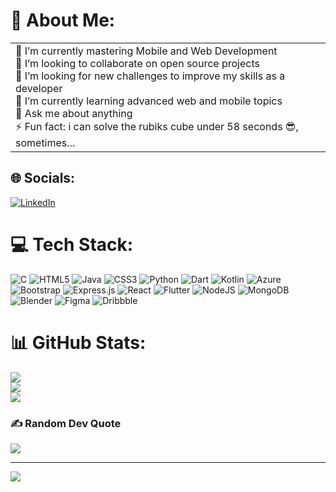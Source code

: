 # 💫 About Me:
<table>
  <tr>
    <td valign="top">
      🔭 I’m currently mastering Mobile and Web Development<br>
      👯 I’m looking to collaborate on open source projects<br>
      🤝 I’m looking for new challenges to improve my skills as a developer<br>
      🌱 I’m currently learning advanced web and mobile topics<br>
      💬 Ask me about anything<br>
      ⚡ Fun fact: i can solve the rubiks cube under 58 seconds 😎, sometimes...
   </td>
   <!--    <td valign="top">
      <img src="https://raw.githubusercontent.com/Josefrino/Josefrino/main/profile_ai_image.png" width="150" height="250">
    </td>
  </tr>
  <tr>
    <td colspan="2">
      Mid journey cartoon version of my linkedin profile picture
    </td>
  </tr> -->
</table>

## 🌐 Socials:
[![LinkedIn](https://img.shields.io/badge/LinkedIn-%230077B5.svg?logo=linkedin&logoColor=white)](https://www.linkedin.com/in/josefrino-vieira-836840182/) 

# 💻 Tech Stack:
![C](https://img.shields.io/badge/c-%2300599C.svg?style=for-the-badge&logo=c&logoColor=white) ![HTML5](https://img.shields.io/badge/html5-%23E34F26.svg?style=for-the-badge&logo=html5&logoColor=white) ![Java](https://img.shields.io/badge/java-%23ED8B00.svg?style=for-the-badge&logo=java&logoColor=white) ![CSS3](https://img.shields.io/badge/css3-%231572B6.svg?style=for-the-badge&logo=css3&logoColor=white) ![Python](https://img.shields.io/badge/python-3670A0?style=for-the-badge&logo=python&logoColor=ffdd54) ![Dart](https://img.shields.io/badge/dart-%230175C2.svg?style=for-the-badge&logo=dart&logoColor=white) ![Kotlin](https://img.shields.io/badge/kotlin-%230095D5.svg?style=for-the-badge&logo=kotlin&logoColor=white) ![Azure](https://img.shields.io/badge/azure-%230072C6.svg?style=for-the-badge&logo=azure-devops&logoColor=white) ![Bootstrap](https://img.shields.io/badge/bootstrap-%23563D7C.svg?style=for-the-badge&logo=bootstrap&logoColor=white) ![Express.js](https://img.shields.io/badge/express.js-%23404d59.svg?style=for-the-badge&logo=express&logoColor=%2361DAFB) ![React](https://img.shields.io/badge/react-%2320232a.svg?style=for-the-badge&logo=react&logoColor=%2361DAFB) ![Flutter](https://img.shields.io/badge/Flutter-%2302569B.svg?style=for-the-badge&logo=Flutter&logoColor=white) ![NodeJS](https://img.shields.io/badge/node.js-6DA55F?style=for-the-badge&logo=node.js&logoColor=white) ![MongoDB](https://img.shields.io/badge/MongoDB-%234ea94b.svg?style=for-the-badge&logo=mongodb&logoColor=white) ![Blender](https://img.shields.io/badge/blender-%23F5792A.svg?style=for-the-badge&logo=blender&logoColor=white) 	![Figma](https://img.shields.io/badge/figma-%23F24E1E.svg?style=for-the-badge&logo=figma&logoColor=white) ![Dribbble](https://img.shields.io/badge/Dribbble-EA4C89?style=for-the-badge&logo=dribbble&logoColor=white)
# 📊 GitHub Stats:
![](https://github-readme-stats.vercel.app/api?username=josefrino&theme=dark&hide_border=false&include_all_commits=false&count_private=false)<br/>
![](https://github-readme-streak-stats.herokuapp.com/?user=josefrino&theme=dark&hide_border=false)<br/>
![](https://github-readme-stats.vercel.app/api/top-langs/?username=josefrino&theme=dark&hide_border=false&include_all_commits=false&count_private=false&layout=compact)

### ✍️ Random Dev Quote
![](https://quotes-github-readme.vercel.app/api?type=horizontal&theme=radical)

---
[![](https://visitcount.itsvg.in/api?id=josefrino&icon=0&color=0)](https://visitcount.itsvg.in)

<!-- Proudly created with GPRM ( https://gprm.itsvg.in ) -->
